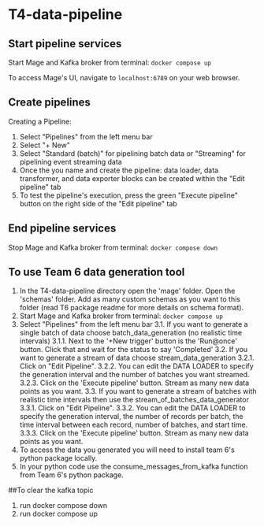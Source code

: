# T4-data-pipeline
## Start pipeline services
Start Mage and Kafka broker from terminal: `docker compose up`

To access Mage's UI, navigate to `localhost:6789` on your web browser.

## Create pipelines
Creating a Pipeline:
1. Select "Pipelines" from the left menu bar
2. Select "+ New"
3. Select "Standard (batch)" for pipelining batch data or "Streaming" for pipelining event streaming data
4. Once the you name and create the pipeline: data loader, data transformer, and data exporter blocks can be created within the "Edit pipeline" tab
5. To test the pipeline's execution, press the green "Execute pipeline" button on the right side of the "Edit pipeline" tab

## End pipeline services
Stop Mage and Kafka broker from terminal: `docker compose down`


## To use Team 6 data generation tool
1. In the T4-data-pipeline directory open the 'mage' folder. Open the 'schemas' folder. Add as many custom schemas as you want to this folder (read T6 package readme for more details on schema format).
2. Start Mage and Kafka broker from terminal: `docker compose up`
3. Select "Pipelines" from the left menu bar
	3.1. If you want to generate a single batch of data choose batch_data_generation (no realistic time intervals)
		3.1.1. Next to the '+New trigger' button is the 'Run@once' button. Click that and wait for the status to say 'Completed'
	3.2. If you want to generate a stream of data choose stream_data_generation
		3.2.1. Click on "Edit Pipeline".
		3.2.2. You can edit the DATA LOADER to specify the generation interval and the number of batches you want streamed.
		3.2.3. Click on the 'Execute pipeline' button. Stream as many new data points as you want.
	3.3. If you want to generate a stream of batches with realistic time intervals then use the stream_of_batches_data_generator
		3.3.1. Click on "Edit Pipeline".
		3.3.2. You can edit the DATA LOADER to specify the generation interval, the number of records per batch, the time interval between each record, number of batches, and start time.
		3.3.3. Click on the 'Execute pipeline' button. Stream as many new data points as you want.
4. To access the data you generated you will need to install team 6's python package locally.
5. In your python code use the consume_messages_from_kafka function from Team 6's python package.

##To clear the kafka topic
1. run docker compose down
2. run docker compose up